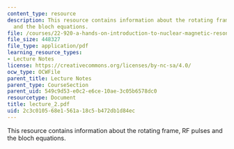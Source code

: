 ```yaml
---
content_type: resource
description: This resource contains information about the rotating frame, RF pulses
  and the bloch equations.
file: /courses/22-920-a-hands-on-introduction-to-nuclear-magnetic-resonance-january-iap-1997/2c3c010568e1561a18c5b472db1d84ec_lecture_2.pdf
file_size: 448327
file_type: application/pdf
learning_resource_types:
- Lecture Notes
license: https://creativecommons.org/licenses/by-nc-sa/4.0/
ocw_type: OCWFile
parent_title: Lecture Notes
parent_type: CourseSection
parent_uid: 549c9d53-e0c2-e6ce-10ae-3c05b6578dc0
resourcetype: Document
title: lecture_2.pdf
uid: 2c3c0105-68e1-561a-18c5-b472db1d84ec
---
```

This resource contains information about the rotating frame, RF pulses and the bloch equations.